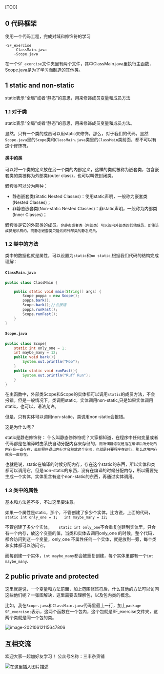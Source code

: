 

[TOC]

## 0  代码框架

使用一个代码工程，完成对域和修饰符的学习

```tree
-SF_exercise
    -ClassMain.java
    -Scope.java
```

在一个`SF_exercise`文件夹里有两个文件，其中ClassMain.java里执行主函数，Scope.java是为了学习而制造的其他类。

##  1 static and non-static

static表示“全局”或者“静态”的意思，用来修饰成员变量和成员方法

###  1.1  对于类

static表示“全局”或者“静态”的意思，用来修饰成员变量和成员方法。

显然，只有一个类的成员可以用static来修饰。那么，对于我们的代码，显然`Scope.java`里的`Scope`类和`ClassMain.java`类里的`ClassMain`类前面，都不可以有这个修饰符。

####  类中的类

可以将一个类的定义放在另一个类的内部定义，这样的类就被称为嵌套类，包含嵌套类的类被称为外部类(outer class)，也可以叫做封闭类。

嵌套类可以分为两种：

- 静态嵌套类(Static Nested Classes)：使用static声明，一般称为嵌套类(Nested Classes)；
- 非静态嵌套类(Non-static Nested Classes)：非static声明，一般称为内部类(Inner Classes)；

嵌套类是它的外部类的成员。`非静态嵌套类（内部类）可以访问外部类的其他成员，即使该成员是私有的，而静态嵌套类只能访问外部类的静态成员。`


###  1.2  类中的方法

类中的数据也就是属性，可以设置为`static`和`no static`,根据我们代码的结构完成理解：

####  `ClassMain.java`

```java
public class ClassMain {

    public static void main(String[] args) {
        Scope poppa = new Scope();
        poppa.bark();
        Scope.bark();//会报错
        poppa.runFast();
        Scope.runFast();
    }
}
```

####  `Scope.java`

```java
public class Scope{
    static int only_one = 1;
    int maybe_many = 12;
    public void bark(){
        System.out.println("Moo");
    }
    public static void runFast(){
        System.out.println("Ruff Run");
    }
}
```

在主函数中，外部类Scope和Scope的实体都可以调用`static`的成员方法，不会报错。但是一般情况下，类调用static，实体调用non-static,只是如果实体调用static，也可以，语法允许。

但是，只有实体可以调用non-static，类调用non-static会报错。

这是为什么呢？

static是静态修饰符：
什么叫静态修饰符呢？大家都知道，在程序中任何变量或者代码都是在编译时由系统自动分配内存来存储的，`而所谓静态就是指在编译后所分配的内存会一直存在，直到程序退出内存才会释放这个空间，也就是只要程序在运行，那么这块内存就会一直存在。`

也就是说，static在编译的时候分配内存，存在这个static的东西，所以实体和类都可以调用它，但是non-static的东西，没有在编译的时候分配内存，所以需要先生成一个实体，实体里含有这个non-static的东西，再通过实体调用。

###  1.3  类中的属性

基本和方法差不多，不过这里要注意。

如果一个属性是static，那个，不管创建了多少个实体，比方说，上面的代码，`    static int only_one = 1;   int maybe_many = 12;`

不管创建了多少个实体，`   static int only_one`不会重复创建到实体里，只会有一个内存，放这个变量的值，当类和实体去调用only_one 的时候，整个代码，都会访问到这一个变量。only_one 不属性任何一个实体，就是放到一旁，每个类和实体都可以访问它。

而每创建一个实体，`int maybe_many`都会被重复创建，每个实体里都有一个`int maybe_many`.

## 2 public private and protected

这里就是说，一个变量和方法前面，加上范围修饰符后，什么其他的方法可以访问这些他们呢？一张图解决，这里需要去理解包，以及包内类的概念。

比如，我在`Scope.java`和`ClassMain.java`代码里最上一行，加上`package SF_exercise;`表示，这两个函数在一个包内，这个包就是SF_exercise文件夹，这两个类就是同一个包的类。

![image-20210612115647806](https://gitee.com/umecjf/figures/raw/master/image-20210612115647806.png)



## 互相交流

欢迎大家一起加好友学习！
公众号名称：三丰杂货铺



![在这里插入图片描述](https://img-blog.csdnimg.cn/20200529103009878.gif#pic_center)

